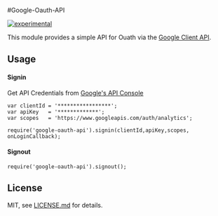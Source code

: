 #Google-Oauth-API

[![experimental](http://badges.github.io/stability-badges/dist/experimental.svg)](http://github.com/badges/stability-badges)

This module provides a simple API for Ouath via the [Google Client API](https://developers.google.com/api-client-library/javascript/dev/dev_jscript).

## Usage
#### Signin
Get API Credentials from [Google's API Console](https://console.developers.google.com/project)
```
var clientId = '*****************';
var apiKey   = '*************';
var scopes   = 'https://www.googleapis.com/auth/analytics';

require('google-oauth-api').signin(clientId,apiKey,scopes, onLoginCallback);

 ```

#### Signout
```	
require('google-oauth-api').signout();
 ```
## License

MIT, see [LICENSE.md](https://github.com/Morrisai/Google-Oauth-API/blob/master/LICENSE.md) for details.
